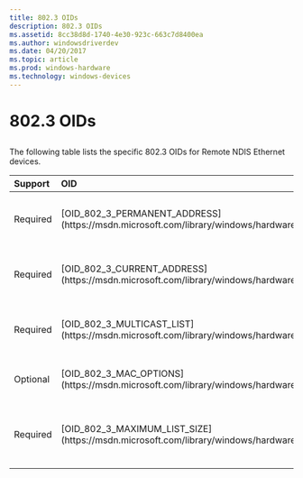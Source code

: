 ```yaml
---
title: 802.3 OIDs
description: 802.3 OIDs
ms.assetid: 8cc38d8d-1740-4e30-923c-663c7d8400ea
ms.author: windowsdriverdev
ms.date: 04/20/2017
ms.topic: article
ms.prod: windows-hardware
ms.technology: windows-devices
---
```


# 802.3 OIDs


## <a href="" id="ddk-802-3-oids-ng"></a>


The following table lists the specific 802.3 OIDs for Remote NDIS Ethernet devices.

<table>
<colgroup>
<col width="33%" />
<col width="33%" />
<col width="33%" />
</colgroup>
<thead>
<tr class="header">
<th align="left">Support</th>
<th align="left">OID</th>
<th align="left">Description</th>
</tr>
</thead>
<tbody>
<tr class="odd">
<td align="left"><p>Required</p></td>
<td align="left"><p>[OID_802_3_PERMANENT_ADDRESS](https://msdn.microsoft.com/library/windows/hardware/ff569074)</p></td>
<td align="left"><p>Permanent station address</p></td>
</tr>
<tr class="even">
<td align="left"><p>Required</p></td>
<td align="left"><p>[OID_802_3_CURRENT_ADDRESS](https://msdn.microsoft.com/library/windows/hardware/ff569069)</p></td>
<td align="left"><p>Current station address</p></td>
</tr>
<tr class="odd">
<td align="left"><p>Required</p></td>
<td align="left"><p>[OID_802_3_MULTICAST_LIST](https://msdn.microsoft.com/library/windows/hardware/ff569073)</p></td>
<td align="left"><p>Current multicast address list</p></td>
</tr>
<tr class="even">
<td align="left"><p>Optional</p></td>
<td align="left"><p>[OID_802_3_MAC_OPTIONS](https://msdn.microsoft.com/library/windows/hardware/ff569071)</p></td>
<td align="left"><p>NIC flags (encoded)</p></td>
</tr>
<tr class="odd">
<td align="left"><p>Required</p></td>
<td align="left"><p>[OID_802_3_MAXIMUM_LIST_SIZE](https://msdn.microsoft.com/library/windows/hardware/ff569072)</p></td>
<td align="left"><p>Maximum size of multicast address list</p></td>
</tr>
</tbody>
</table>

 

 

 





